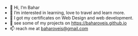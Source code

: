 - 👋 Hi, I’m Bahar 
- 👀 I’m interested in learning, love to travel and learn more.
- 🌱 I got my certificates on Web Design and web development.
- 💞️ see some of my projects on https://baharoveis.github.io
- 📫 reach me at baharoveis@gmail.com 

<!---
baharoveis/baharoveis is a ✨ special ✨ repository because its `README.md` (this file) appears on your GitHub profile.
You can click the Preview link to take a look at your changes.
--->
